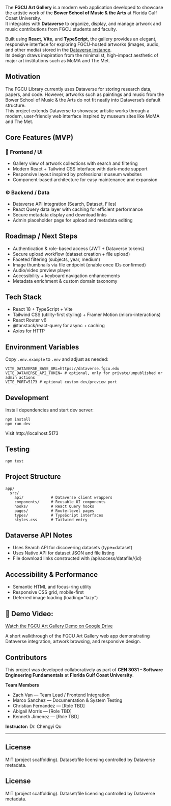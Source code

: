 The **FGCU Art Gallery** is a modern web application developed to showcase the artistic work of the **Bower School of Music & the Arts** at Florida Gulf Coast University.  
It integrates with **Dataverse** to organize, display, and manage artwork and music contributions from FGCU students and faculty.

Built using **React**, **Vite**, and **TypeScript**, the gallery provides an elegant, responsive interface for exploring FGCU-hosted artworks (images, audio, and other media) stored in the [Dataverse instance](https://dataverse.fgcu.edu/).  
Its design draws inspiration from the minimalist, high-impact aesthetic of major art institutions such as MoMA and The Met.


## Motivation
The FGCU Library currently uses Dataverse for storing research data, papers, and code. However, artworks such as paintings and music from the Bower School of Music & the Arts do not fit neatly into Dataverse’s default structure.  
This project extends Dataverse to showcase artistic works through a modern, user-friendly web interface inspired by museum sites like MoMA and The Met.

## Core Features (MVP)

### 🎨 Frontend / UI
- Gallery view of artwork collections with search and filtering  
- Modern React + Tailwind CSS interface with dark-mode support  
- Responsive layout inspired by professional museum websites  
- Component-based architecture for easy maintenance and expansion  

### ⚙️ Backend / Data
- Dataverse API integration (Search, Dataset, Files)  
- React Query data layer with caching for efficient performance  
- Secure metadata display and download links  
- Admin placeholder page for upload and metadata editing  

## Roadmap / Next Steps
- Authentication & role-based access (JWT + Dataverse tokens)
- Secure upload workflow (dataset creation + file upload)
- Faceted filtering (subjects, year, medium)
- Image thumbnails via file endpoint (enable once IDs confirmed)
- Audio/video preview player
- Accessibility + keyboard navigation enhancements
- Metadata enrichment & custom domain taxonomy

## Tech Stack
- React 18 + TypeScript + Vite
- Tailwind CSS (utility-first styling) + Framer Motion (micro-interactions)
- React Router v6
- @tanstack/react-query for async + caching
- Axios for HTTP

## Environment Variables
Copy `.env.example` to `.env` and adjust as needed:
```
VITE_DATAVERSE_BASE_URL=https://dataverse.fgcu.edu
VITE_DATAVERSE_API_TOKEN= # optional, only for private/unpublished or admin actions
VITE_PORT=5173 # optional custom dev/preview port
```

## Development
Install dependencies and start dev server:
```
npm install
npm run dev
```
Visit http://localhost:5173

## Testing
```
npm test
```

## Project Structure
```
app/
  src/
    api/            # Dataverse client wrappers
    components/     # Reusable UI components
    hooks/          # React Query hooks
    pages/          # Route-level pages
    types/          # TypeScript interfaces
    styles.css      # Tailwind entry
```

## Dataverse API Notes
- Uses Search API for discovering datasets (type=dataset)
- Uses Native API for dataset JSON and file listing
- File download links constructed with /api/access/datafile/{id}

## Accessibility & Performance
- Semantic HTML and focus-ring utility
- Responsive CSS grid, mobile-first
- Deferred image loading (loading="lazy")

## 🎥 **Demo Video:**  
[Watch the FGCU Art Gallery Demo on Google Drive](https://drive.google.com/uc?export=view&id=13tr2y0_ZaUmgaS50z08Zqy6F03MEDm-j)

A short walkthrough of the FGCU Art Gallery web app demonstrating Dataverse integration, artwork browsing, and responsive design.


## Contributors
This project was developed collaboratively as part of **CEN 3031 – Software Engineering Fundamentals** at **Florida Gulf Coast University**.

**Team Members**
- Zach Van — Team Lead / Frontend Integration  
- Marco Sanchez — Documentation & System Testing  
- Christian Fernandez — [Role TBD]  
- Abigail Morris — [Role TBD]  
- Kenneth Jimenez — [Role TBD]  

**Instructor:** Dr. Chengyi Qu

---
## License
MIT (project scaffolding). Dataset/file licensing controlled by Dataverse metadata.


## License
MIT (project scaffolding). Dataset/file licensing controlled by Dataverse metadata.
